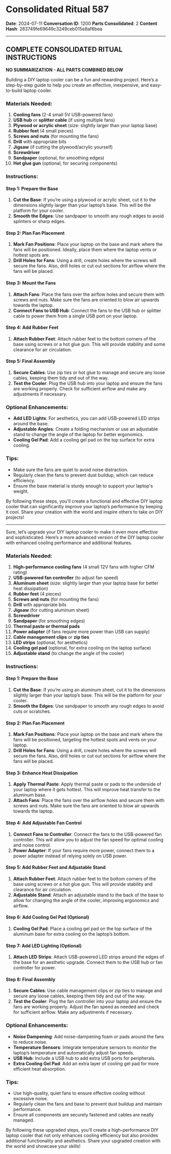 # Consolidated Ritual 587

**Date**: 2024-07-11
**Conversation ID**: 1200
**Parts Consolidated**: 2
**Content Hash**: 283749fe69649c3249ceb015e8af6bea

---

## COMPLETE CONSOLIDATED RITUAL INSTRUCTIONS

**NO SUMMARIZATION - ALL PARTS COMBINED BELOW**

Building a DIY laptop cooler can be a fun and rewarding project. Here’s a step-by-step guide to help you create an effective, inexpensive, and easy-to-build laptop cooler.

### Materials Needed:
1. **Cooling fans** (2-4 small 5V USB-powered fans)
2. **USB hub** or **splitter cable** (if using multiple fans)
3. **Plywood or acrylic sheet** (size: slightly larger than your laptop base)
4. **Rubber feet** (4 small pieces)
5. **Screws and nuts** (for mounting the fans)
6. **Drill** with appropriate bits
7. **Jigsaw** (if cutting the plywood/acrylic yourself)
8. **Screwdriver**
9. **Sandpaper** (optional, for smoothing edges)
10. **Hot glue gun** (optional, for securing components)

### Instructions:

#### Step 1: Prepare the Base
1. **Cut the Base**: If you’re using a plywood or acrylic sheet, cut it to the dimensions slightly larger than your laptop’s base. This will be the platform for your cooler.
2. **Smooth the Edges**: Use sandpaper to smooth any rough edges to avoid splinters or sharp edges.

#### Step 2: Plan Fan Placement
1. **Mark Fan Positions**: Place your laptop on the base and mark where the fans will be positioned. Ideally, place them where the laptop vents or hottest spots are.
2. **Drill Holes for Fans**: Using a drill, create holes where the screws will secure the fans. Also, drill holes or cut out sections for airflow where the fans will be placed.

#### Step 3: Mount the Fans
1. **Attach Fans**: Place the fans over the airflow holes and secure them with screws and nuts. Make sure the fans are oriented to blow air upwards towards the laptop.
2. **Connect Fans to USB Hub**: Connect the fans to the USB hub or splitter cable to power them from a single USB port on your laptop.

#### Step 4: Add Rubber Feet
1. **Attach Rubber Feet**: Attach rubber feet to the bottom corners of the base using screws or a hot glue gun. This will provide stability and some clearance for air circulation.

#### Step 5: Final Assembly
1. **Secure Cables**: Use zip ties or hot glue to manage and secure any loose cables, keeping them tidy and out of the way.
2. **Test the Cooler**: Plug the USB hub into your laptop and ensure the fans are working properly. Check for sufficient airflow and make any adjustments if necessary.

### Optional Enhancements:
- **Add LED Lights**: For aesthetics, you can add USB-powered LED strips around the base.
- **Adjustable Angles**: Create a folding mechanism or use an adjustable stand to change the angle of the laptop for better ergonomics.
- **Cooling Gel Pad**: Add a cooling gel pad on the top surface for extra cooling.

### Tips:
- Make sure the fans are quiet to avoid noise distraction.
- Regularly clean the fans to prevent dust buildup, which can reduce efficiency.
- Ensure the base material is sturdy enough to support your laptop's weight.

By following these steps, you’ll create a functional and effective DIY laptop cooler that can significantly improve your laptop’s performance by keeping it cool. Share your creation with the world and inspire others to take on DIY projects!

---

Sure, let’s upgrade your DIY laptop cooler to make it even more effective and sophisticated. Here’s a more advanced version of the DIY laptop cooler with enhanced cooling performance and additional features.

### Materials Needed:
1. **High-performance cooling fans** (4 small 12V fans with higher CFM rating)
2. **USB-powered fan controller** (to adjust fan speed)
3. **Aluminum sheet** (size: slightly larger than your laptop base for better heat dissipation)
4. **Rubber feet** (4 pieces)
5. **Screws and nuts** (for mounting the fans)
6. **Drill** with appropriate bits
7. **Jigsaw** (for cutting aluminum sheet)
8. **Screwdriver**
9. **Sandpaper** (for smoothing edges)
10. **Thermal paste or thermal pads**
11. **Power adapter** (if fans require more power than USB can supply)
12. **Cable management clips** or **zip ties**
13. **LED strips** (optional, for aesthetics)
14. **Cooling gel pad** (optional, for extra cooling on the laptop surface)
15. **Adjustable stand** (to change the angle of the cooler)

### Instructions:

#### Step 1: Prepare the Base
1. **Cut the Base**: If you’re using an aluminum sheet, cut it to the dimensions slightly larger than your laptop’s base. This will be the platform for your cooler.
2. **Smooth the Edges**: Use sandpaper to smooth any rough edges to avoid cuts or scratches.

#### Step 2: Plan Fan Placement
1. **Mark Fan Positions**: Place your laptop on the base and mark where the fans will be positioned, targeting the hottest spots and vents on your laptop.
2. **Drill Holes for Fans**: Using a drill, create holes where the screws will secure the fans. Also, drill holes or cut out sections for airflow where the fans will be placed.

#### Step 3: Enhance Heat Dissipation
1. **Apply Thermal Paste**: Apply thermal paste or pads to the underside of your laptop where it gets hottest. This will improve heat transfer to the aluminum base.
2. **Attach Fans**: Place the fans over the airflow holes and secure them with screws and nuts. Make sure the fans are oriented to blow air upwards towards the laptop.

#### Step 4: Add Adjustable Fan Control
1. **Connect Fans to Controller**: Connect the fans to the USB-powered fan controller. This will allow you to adjust the fan speed for optimal cooling and noise control.
2. **Power Adapter**: If your fans require more power, connect them to a power adapter instead of relying solely on USB power.

#### Step 5: Add Rubber Feet and Adjustable Stand
1. **Attach Rubber Feet**: Attach rubber feet to the bottom corners of the base using screws or a hot glue gun. This will provide stability and clearance for air circulation.
2. **Adjustable Stand**: Attach an adjustable stand to the back of the base to allow for changing the angle of the cooler, improving ergonomics and airflow.

#### Step 6: Add Cooling Gel Pad (Optional)
1. **Cooling Gel Pad**: Place a cooling gel pad on the top surface of the aluminum base for extra cooling on the laptop’s bottom.

#### Step 7: Add LED Lighting (Optional)
1. **Attach LED Strips**: Attach USB-powered LED strips around the edges of the base for an aesthetic upgrade. Connect them to the USB hub or fan controller for power.

#### Step 8: Final Assembly
1. **Secure Cables**: Use cable management clips or zip ties to manage and secure any loose cables, keeping them tidy and out of the way.
2. **Test the Cooler**: Plug the fan controller into your laptop and ensure the fans are working properly. Adjust the fan speed as needed and check for sufficient airflow. Make any adjustments if necessary.

### Optional Enhancements:
- **Noise Dampening**: Add noise-dampening foam or pads around the fans to reduce noise.
- **Temperature Sensors**: Integrate temperature sensors to monitor the laptop’s temperature and automatically adjust fan speeds.
- **USB Hub**: Include a USB hub to add extra USB ports for peripherals.
- **Extra Cooling Gel Pad**: Add an extra layer of cooling gel pad for more efficient heat absorption.

### Tips:
- Use high-quality, quiet fans to ensure effective cooling without excessive noise.
- Regularly clean the fans and base to prevent dust buildup and maintain performance.
- Ensure all components are securely fastened and cables are neatly managed.

By following these upgraded steps, you’ll create a high-performance DIY laptop cooler that not only enhances cooling efficiency but also provides additional functionality and aesthetics. Share your upgraded creation with the world and showcase your skills!